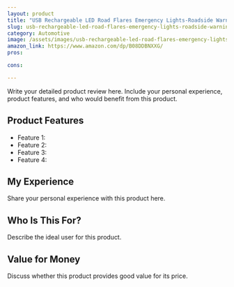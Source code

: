 ```yaml
---
layout: product
title: "USB Rechargeable LED Road Flares Emergency Lights-Roadside Warning Car Safety Beacon Flashing Disc Flare Kit with Magnetic Base for Vehicles & Boat | 3 Beacon Disc Pack"
slug: usb-rechargeable-led-road-flares-emergency-lights-roadside-warning-car-safety-beacon-flashing-disc-flare-kit-with-magnetic-base-for-vehicles-boat-3-beacon-disc-pack
category: Automotive
image: /assets/images/usb-rechargeable-led-road-flares-emergency-lights-roadside-warning-car-safety-beacon-flashing-disc-flare-kit-with-magnetic-base-for-vehicles-boat-3-beacon-disc-pack.jpg
amazon_link: https://www.amazon.com/dp/B08DDBNXXG/
pros:

cons:

---
```


Write your detailed product review here. Include your personal experience, product features, and who would benefit from this product.

## Product Features

- Feature 1: 
- Feature 2: 
- Feature 3: 
- Feature 4: 

## My Experience

Share your personal experience with this product here.

## Who Is This For?

Describe the ideal user for this product.

## Value for Money

Discuss whether this product provides good value for its price.
